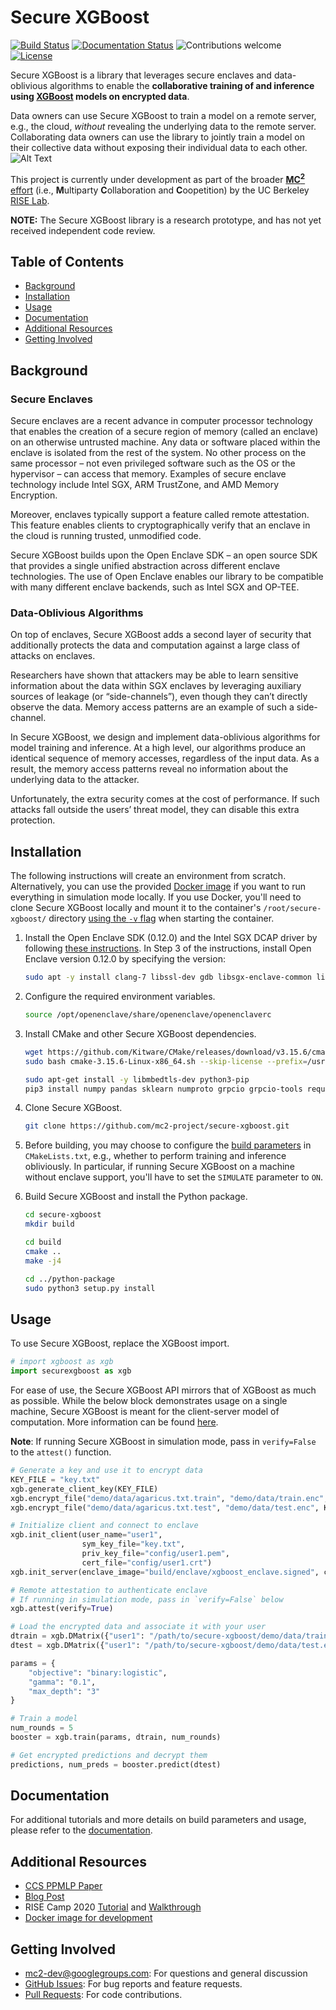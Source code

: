 # Secure XGBoost

[![Build Status](https://travis-ci.org/mc2-project/secure-xgboost.svg?branch=master)](https://travis-ci.org/mc2-project/secure-xgboost)
[![Documentation Status](https://readthedocs.org/projects/secure-xgboost/badge/?version=latest)](https://secure-xgboost.readthedocs.io/en/latest/?badge=latest)
![Contributions welcome](https://img.shields.io/badge/contributions-welcome-orange.svg)
[![License](https://img.shields.io/badge/License-Apache%202.0-blue.svg)](https://opensource.org/licenses/Apache-2.0)

Secure XGBoost is a library that leverages secure enclaves and data-oblivious algorithms to enable the **collaborative training of and inference using [XGBoost](https://github.com/dmlc/xgboost) models on encrypted data**. 

Data owners can use Secure XGBoost to train a model on a remote server, e.g., the cloud, _without_ revealing the underlying data to the remote server. Collaborating data owners can use the library to jointly train a model on their collective data without exposing their individual data to each other.
![Alt Text](doc/images/workflow.gif)

This project is currently under development as part of the broader [**MC<sup>2</sup>** effort](https://github.com/mc2-project/mc2) (i.e., **M**ultiparty **C**ollaboration and **C**oopetition) by the UC Berkeley [RISE Lab](https://rise.cs.berkeley.edu/).

**NOTE:** The Secure XGBoost library is a research prototype, and has not yet received independent code review. 

## Table of Contents
* [Background](#background)
* [Installation](#installation)
* [Usage](#usage)
* [Documentation](#documentation)
* [Additional Resources](#additional-resources)
* [Getting Involved](#getting-involved)

## Background
### Secure Enclaves
Secure enclaves are a recent advance in computer processor technology that enables the creation of a secure region of memory (called an enclave) on an otherwise untrusted machine. Any data or software placed within the enclave is isolated from the rest of the system. No other process on the same processor – not even privileged software such as the OS or the hypervisor – can access that memory. Examples of secure enclave technology include Intel SGX, ARM TrustZone, and AMD Memory Encryption.

Moreover, enclaves typically support a feature called remote attestation. This feature enables clients to cryptographically verify that an enclave in the cloud is running trusted, unmodified code.

Secure XGBoost builds upon the Open Enclave SDK – an open source SDK that provides a single unified abstraction across different enclave technologies. The use of Open Enclave enables our library to be compatible with many different enclave backends, such as Intel SGX and OP-TEE.

### Data-Oblivious Algorithms
On top of enclaves, Secure XGBoost adds a second layer of security that additionally protects the data and computation against a large class of attacks on enclaves.

Researchers have shown that attackers may be able to learn sensitive information about the data within SGX enclaves by leveraging auxiliary sources of leakage (or “side-channels”), even though they can’t directly observe the data. Memory access patterns are an example of such a side-channel.

In Secure XGBoost, we design and implement data-oblivious algorithms for model training and inference. At a high level, our algorithms produce an identical sequence of memory accesses, regardless of the input data. As a result, the memory access patterns reveal no information about the underlying data to the attacker.

Unfortunately, the extra security comes at the cost of performance. If such attacks fall outside the users’ threat model, they can disable this extra protection.

## Installation
The following instructions will create an environment from scratch. Alternatively, you can use the provided [Docker image](https://hub.docker.com/repository/docker/mc2project/ubuntu-oe0.9) if you want to run everything in simulation mode locally. If you use Docker, you'll need to clone Secure XGBoost locally and mount it to the container's `/root/secure-xgboost/` directory [using the `-v` flag](https://stackoverflow.com/questions/23439126/how-to-mount-a-host-directory-in-a-docker-container) when starting the container.

1. Install the Open Enclave SDK (0.12.0) and the Intel SGX DCAP driver by following [these instructions](https://github.com/openenclave/openenclave/blob/master/docs/GettingStartedDocs/install_oe_sdk-Ubuntu_18.04.md). In Step 3 of the instructions, install Open Enclave version 0.12.0 by specifying the version:

    ```sh
    sudo apt -y install clang-7 libssl-dev gdb libsgx-enclave-common libsgx-enclave-common-dev libprotobuf10 libsgx-dcap-ql libsgx-dcap-ql-dev az-dcap-client open-enclave=0.12.0
    ```

2. Configure the required environment variables.

    ```sh
    source /opt/openenclave/share/openenclave/openenclaverc
    ```

3. Install CMake and other Secure XGBoost dependencies.

    ```sh
    wget https://github.com/Kitware/CMake/releases/download/v3.15.6/cmake-3.15.6-Linux-x86_64.sh
    sudo bash cmake-3.15.6-Linux-x86_64.sh --skip-license --prefix=/usr/local

    sudo apt-get install -y libmbedtls-dev python3-pip
    pip3 install numpy pandas sklearn numproto grpcio grpcio-tools requests
    ```

4. Clone Secure XGBoost.

    ```sh
    git clone https://github.com/mc2-project/secure-xgboost.git
    ```

5. Before building, you may choose to configure the [build parameters](https://mc2-project.github.io/secure-xgboost/build.html#building-the-targets) in `CMakeLists.txt`, e.g., whether to perform training and inference obliviously. In particular, if running Secure XGBoost on a machine without enclave support, you'll have to set the `SIMULATE` parameter to `ON`. 

6. Build Secure XGBoost and install the Python package.

    ```sh
    cd secure-xgboost
    mkdir build

    cd build
    cmake ..
    make -j4

    cd ../python-package
    sudo python3 setup.py install
    ```

## Usage
To use Secure XGBoost, replace the XGBoost import.

```python
# import xgboost as xgb
import securexgboost as xgb
```

For ease of use, the Secure XGBoost API mirrors that of XGBoost as much as possible. While the below block demonstrates usage on a single machine, Secure XGBoost is meant for the client-server model of computation. More information can be found [here](https://mc2-project.github.io/secure-xgboost/about.html#system-architecture).

**Note**: If running Secure XGBoost in simulation mode, pass in `verify=False` to the `attest()` function.

```python
# Generate a key and use it to encrypt data
KEY_FILE = "key.txt"
xgb.generate_client_key(KEY_FILE)
xgb.encrypt_file("demo/data/agaricus.txt.train", "demo/data/train.enc", KEY_FILE)
xgb.encrypt_file("demo/data/agaricus.txt.test", "demo/data/test.enc", KEY_FILE)

# Initialize client and connect to enclave
xgb.init_client(user_name="user1",
				sym_key_file="key.txt",
				priv_key_file="config/user1.pem",
				cert_file="config/user1.crt")
xgb.init_server(enclave_image="build/enclave/xgboost_enclave.signed", client_list=["user1"])

# Remote attestation to authenticate enclave
# If running in simulation mode, pass in `verify=False` below
xgb.attest(verify=True)

# Load the encrypted data and associate it with your user
dtrain = xgb.DMatrix({"user1": "/path/to/secure-xgboost/demo/data/train.enc"})
dtest = xgb.DMatrix({"user1": "/path/to/secure-xgboost/demo/data/test.enc"})

params = {
	"objective": "binary:logistic",
	"gamma": "0.1",
	"max_depth": "3"
}

# Train a model 
num_rounds = 5
booster = xgb.train(params, dtrain, num_rounds)

# Get encrypted predictions and decrypt them
predictions, num_preds = booster.predict(dtest)
```

## Documentation
For additional tutorials and more details on build parameters and usage, please refer to the [documentation](https://mc2-project.github.io/secure-xgboost/).

## Additional Resources
* [CCS PPMLP Paper](https://arxiv.org/pdf/2010.02524.pdf)
* [Blog Post](https://towardsdatascience.com/secure-collaborative-xgboost-on-encrypted-data-ac7bc0ec7741)
* RISE Camp 2020 [Tutorial](https://github.com/mc2-project/risecamp/tree/risecamp2020) and [Walkthrough](https://youtu.be/-kK-YCjqABs?t=312)
* [Docker image for development](https://hub.docker.com/repository/docker/mc2project/ubuntu-oe0.12)

## Getting Involved
* mc2-dev@googlegroups.com: For questions and general discussion
* [GitHub Issues](https://github.com/mc2-project/secure-xgboost/issues): For bug reports and feature requests.
* [Pull Requests](https://github.com/mc2-project/secure-xgboost/pulls): For code contributions.
